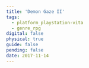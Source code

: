 ```yaml
---
title: 'Demon Gaze II'
tags:
  - platform_playstation-vita
  - genre_rpg
digital: false
physical: true
guide: false
pending: false
date: 2017-11-14
---
```

